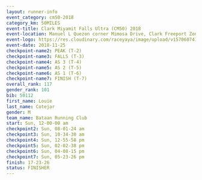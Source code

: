```yaml
---
layout: runner-info 
event_category: cm50-2018 
category_km: 50MILES 
event-title: Clark Miyamit Falls Ultra (CM50) 2018 
event-location: Manuel L Quezon corner Mimosa Drive, Clark Freeport Zone, Clark, Pampanga, Philippines 
event-logo: https://res.cloudinary.com/raceyaya/image/upload/v1570607412/logo/cm50_p8ydpq.jpg 
event-date: 2018-11-25 
checkpoint-name2: PEAK (T-2) 
checkpoint-name3: FALLS (T-3) 
checkpoint-name4: AS 3 (T-4) 
checkpoint-name5: AS 2 (T-5) 
checkpoint-name6: AS 1 (T-6) 
checkpoint-name7: FINISH (T-7) 
overall_rank: 117
gender_rank: 101
bib: 50112
first_name: Louie
last_name: Cotejar
gender: M
team_name: Bataan Running Club
start: Sun, 12-00-00 am
checkpoint2: Sun, 08-01-24 am
checkpoint3: Sun, 10-34-30 am
checkpoint4: Sun, 12-55-58 pm
checkpoint5: Sun, 02-02-38 pm
checkpoint6: Sun, 04-08-15 pm
checkpoint7: Sun, 05-23-26 pm
finish: 17-23-26
status: FINISHER
---
```

